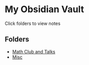 # My Obsidian Vault

Click folders to view notes

## Folders
- [Math Club and Talks](Math%20Club%20and%20Talks/README.md)
- [Misc](Misc/README.md)
